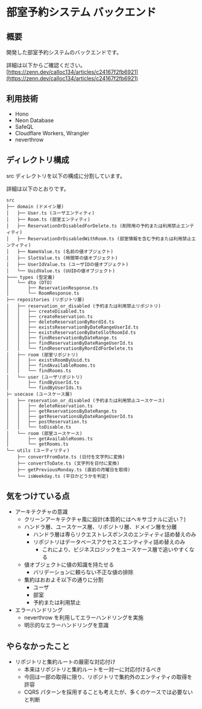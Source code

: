 # 部室予約システム バックエンド

## 概要

開発した部室予約システムのバックエンドです。

詳細は以下からご確認ください。
[https://zenn.dev/calloc134/articles/c24167f2fb6921](https://zenn.dev/calloc134/articles/c24167f2fb6921)

## 利用技術

- Hono
- Neon Database
- SafeQL
- Cloudflare Workers, Wrangler
- neverthrow

## ディレクトリ構成

src ディレクトリを以下の構成に分割しています。

詳細は以下のとおりです。

```
src
├── domain (ドメイン層)
│   ├── User.ts (ユーザエンティティ)
│   ├── Room.ts (部室エンティティ)
│   ├── ReservationOrDisabledForDelete.ts (削除用の予約または利用禁止エンティティ)
│   ├── ReservationOrDisabledWithRoom.ts (部室情報を含む予約または利用禁止エンティティ)
│   ├── NameValue.ts (名前の値オブジェクト)
│   ├── SlotValue.ts (時間帯の値オブジェクト)
│   ├── UserIdValue.ts (ユーザIDの値オブジェクト)
│   └── UuidValue.ts (UUIDの値オブジェクト)
├─── types (型定義)
│   └── dto (DTO)
│       ├── ReservationResponse.ts
│       └── RoomResponse.ts
├── repositories (リポジトリ層)
│   ├── reservation_or_disabled (予約または利用禁止リポジトリ)
│   │   ├── createDisabled.ts
│   │   ├── createReservation.ts
│   │   ├── deleteReservationByRordId.ts
│   │   ├── existsReservationByDateRangeUserId.ts
│   │   ├── existsReservationByDateSlotRoomId.ts
│   │   ├── findReservationByDateRange.ts
│   │   ├── findReservationByDateRangeUserId.ts
│   │   └── findReservationByRordIdForDelete.ts
│   ├── room (部室リポジトリ)
│   │   ├── existsRoomByUuid.ts
│   │   ├── findAvailableRooms.ts
│   │   └── findRooms.ts
│   └── user (ユーザリポジトリ)
│       ├── findByUserId.ts
│       └── findByUserIds.ts
├─ usecase (ユースケース層)
│   ├── reservation_or_disabled (予約または利用禁止ユースケース)
│   │   ├── deleteReservation.ts
│   │   ├── getReservationsByDateRange.ts
│   │   ├── getReservationsByDateRangeUserId.ts
│   │   ├── postReservation.ts
│   │   └── toDisable.ts
│   └── room (部室ユースケース)
│       ├── getAvailableRooms.ts
│       └── getRooms.ts
└── utils (ユーティリティ)
    ├── convertFromDate.ts (日付を文字列に変換)
    ├── convertToDate.ts (文字列を日付に変換)
    ├── getPreviousMonday.ts (直前の月曜日を取得)
    └── isWeekday.ts (平日かどうかを判定)
```

## 気をつけている点

- アーキテクチャの意識
  - クリーンアーキテクチャ風に設計(本質的にはヘキサゴナルに近い？)
  - ハンドラ層、ユースケース層、リポジトリ層、ドメイン層を分離
    - ハンドラ層は専らリクエストレスポンスのエンティティ詰め替えのみ
    - リポジトリはデータベースアクセスとエンティティ詰め替えのみ
      - これにより、ビジネスロジックをユースケース層で追いやすくなる
  - 値オブジェクトに値の知識を持たせる
    - バリデーションに頼らない不正な値の排除
  - 集約はおおよそ以下の通りに分割
    - ユーザ
    - 部室
    - 予約または利用禁止
- エラーハンドリング
  - neverthrow を利用してエラーハンドリングを実施
  - 明示的なエラーハンドリングを意識

## やらなかったこと

- リポジトリと集約ルートの厳密な対応付け
  - 本来はリポジトリと集約ルートを一対一に対応付けるべき
  - 今回は一部の取得に限り、リポジトリで集約外のエンティティの取得を許容
  - CQRS パターンを採用することも考えたが、多くのケースでは必要ないと判断
